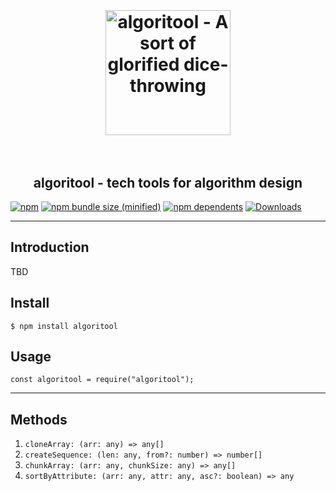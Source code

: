 <h1 align="center">
    <br><br>
	 <a href="https://github.com/otomer/algoritool"><img src="https://i.ibb.co/NLb9BxZ/algoritool.png" alt="algoritool - A sort of glorified dice-throwing" width=200"></a>
     <br><br>
</h1>
<h2 align="center">
algoritool - tech tools for algorithm design
</h2>

[![npm](https://img.shields.io/npm/v/algoritool.svg)](https://www.npmjs.com/package/algoritool) [![npm bundle size (minified)](https://img.shields.io/bundlephobia/min/algoritool.svg)](https://www.npmjs.com/package/algoritool) [![npm dependents](https://badgen.net/npm/dependents/algoritool)](https://www.npmjs.com/package/algoritool?activeTab=dependents) [![Downloads](https://badgen.net/npm/dt/algoritool)](https://www.npmjs.com/package/algoritool)

---

## Introduction

TBD

## Install

```
$ npm install algoritool
```

## Usage

```
const algoritool = require("algoritool");
```

---

## Methods

1. `cloneArray: (arr: any) => any[]`
2. `createSequence: (len: any, from?: number) => number[]`
3. `chunkArray: (arr: any, chunkSize: any) => any[]`
4. `sortByAttribute: (arr: any, attr: any, asc?: boolean) => any`
